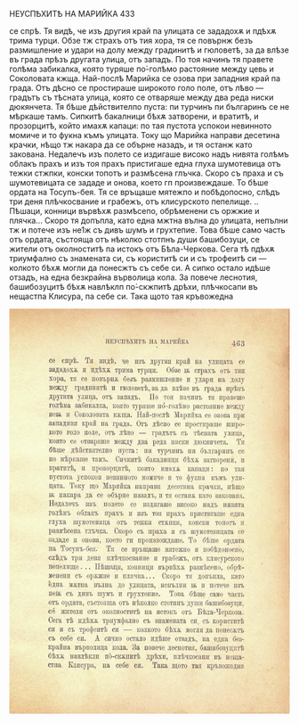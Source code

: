 ﻿НЕУСПѢХИТѢ НА МАРИЙКА	433

се спрѣ. Тя видѣ, че изъ другия край па улицата се зададохѫ и пдѣхѫ трима турци. Обзе тж страхъ отъ тия хора, тя се повърнж безъ размишление и удари на долу между градинитѣ и гюловетѣ, за да влѣзе въ града прѣзъ другата улица, отъ западъ. По тоя начинъ тя правете голѣма забикалка, която туряше по́-голѣмо растояние между цевь и Соколовата кжща. Най-послѣ Марийка се озова при западния край па града. Отъ дѣсно се простираше широкото голо поле, отъ лѣво — градътъ съ тѣсната улица, която се отваряше между два реда ниски дюкянчета. Тя бѣше дѣйствителпо пуста: пи турчинъ пи българинъ се не мѣркаше тамъ. Сипкитѣ бакалници бѣхѫ затворени, и вратитѣ, и прозорцитѣ, който имахѫ капаци: по тая пустота успокои невинното момиче и то фукна къмъ улицата. Току що Марийка направи десетина крачки, нѣщо тж накара да се обърне назадъ, и тя останж като закована. Недалечъ изъ полето се издигаше високо надъ нивята голѣмъ облакъ прахъ и изъ тоя прахъ пристигаше една глуха шумотевица отъ тежки стжпки, конски топотъ и размѣсена глъчка. Скоро съ праха и съ шумотевицата се зададе и онова, което гп произвеждаше. То бѣше ордата на Тосупъ-бея. Тя се връщаше мятежпо и побѣдопосно, слѣдъ три деня плѣчкосвание и грабежъ, отъ клисурското пепелище. .. Пѣшаци, конници вървѣхѫ размѣсепо, обрѣменени съ оржжие и плячка... Скоро тя допъпла, като една мжтна вълна до улицата, непълни тж и потече изъ не1ж съ дивъ шумъ и грухтепие. Това бѣше само часть отъ ордата, състояща отъ нѣколко стотпнъ души башибозуци, се жители отъ околноститѣ па истокъ отъ Бѣла-Черкова. Сега тѣ пдѣхѫ триумфално съ знамената си, съ користитѣ си и съ трофеитѣ си — колкото бѣхѫ могли да понесжтъ съ себе си. А сипко остало идѣше отзадъ, на една безкрайна върволица кола. За повече леснотия, башибозуцитѣ бѣхѫ навлѣклп по́-скжпитѣ дрѣхи, плѣчкосапи въ нещастпа Клисура, па себе си. Така щото тая кръвожедна

![original](../images/516.jpg)

